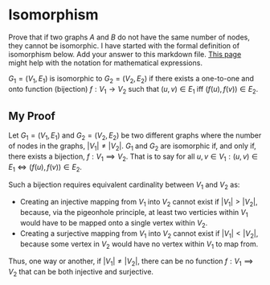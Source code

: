 # Isomorphism

Prove that if two graphs $A$ and $B$ do not have the same number of nodes, they
cannot be isomorphic. I have started with the formal definition of isomorphism
below. Add your answer to this markdown file. [This
page](https://docs.github.com/en/get-started/writing-on-github/working-with-advanced-formatting/writing-mathematical-expressions)
might help with the notation for mathematical expressions.

$G_1=(V_1 , E_1)$ is isomorphic to $G_2 = (V_2, E_2)$ if there exists a
one-to-one and onto function (bijection) $f: V_1 \rightarrow V_2$ such that $(u,v)
\in E_1$ iff $(f(u),f(v)) \in E_2$.

## My Proof

Let $G_1 = (V_1, E_1)$ and $G_2 = (V_2, E_2)$ be two different graphs where the
number of nodes in the graphs, $|V_1| \neq |V_2|$. $G_1$ and $G_2$ are isomorphic
if, and only if, there exists a bijection, $f: V_1 \implies V_2$. That is to
say for all $u, v \in V_1: (u, v) \in E_1 \Longleftrightarrow (f(u), f(v)) \in E_2$.  

Such a bijection requires equivalent cardinality between $V_1$ and $V_2$ as:  

* Creating an injective mapping from $V_1$ into $V_2$ cannot exist if $|V_1| >
  |V_2|$, because, via the pigeonhole principle, at least two verticies within
  $V_1$ would have to be mapped onto a single vertex within $V_2$.
* Creating a surjective mapping from $V_1$ into $V_2$ cannot exist if $|V_1| <
  |V_2|$, because some vertex in $V_2$ would have no vertex within $V_1$ to
  map from.
  
Thus, one way or another, if $|V_1| \neq |V_2|$, there can be no function $f:
V_1 \implies V_2$ that can be both injective and surjective.
